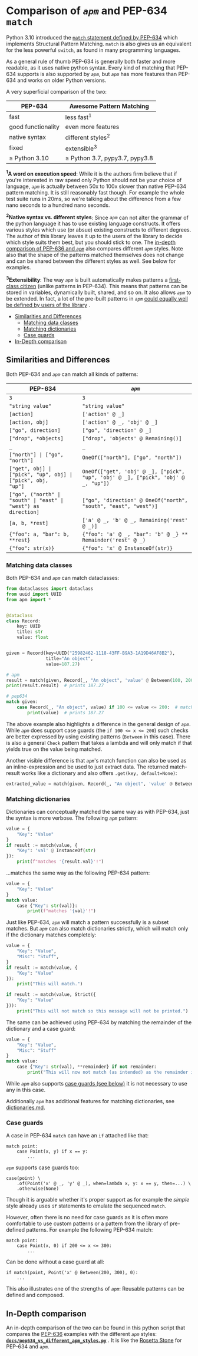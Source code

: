 # Comparison of _`apm`_ and PEP-634 `match`

Python 3.10 introduced the
[`match` statement defined by PEP-634](https://www.python.org/dev/peps/pep-0634/)
which implements Structural Pattern Matching. `match` is also gives us an equivalent for the less powerful `switch`, as
found in many programming languages.

As a general rule of thumb PEP-634 is generally both faster and more readable, as it uses native python syntax. Every
kind of matching that PEP-634 supports is also supported by _`apm`_, but _`apm`_
has more features than PEP-634 and works on older Python versions.

A very superficial comparison of the two:

| PEP-634            | Awesome Pattern Matching       |
| ------------------ | -------------------------------|
| fast               | less fast<sup>1</sup>          |
| good functionality | even more features             |
| native syntax      | different styles<sup>2</sup>   |
| fixed              | extensible<sup>3</sup>         |
| ≥ Python 3.10      | ≥ Python 3.7, pypy3.7, pypy3.8 |

**<sup>1</sup>A word on execution speed**: While it is the authors firm believe that if you're interested in raw speed
only Python should not be your choice of language, _`apm`_
is actually between 50x to 100x slower than native PEP-634 pattern matching. It is still reasonably fast though. For
example the whole test suite runs in 20ms, so we're talking about the difference from a few nano seconds to a hundred
nano seconds.

**<sup>2</sup>Native syntax vs. different styles**: Since _`apm`_ can not alter the grammar of the python language it
has to use existing language constructs. It offers various styles which use (or absue) existing constructs to different
degrees. The author of this library leaves it up to the users of the library to decide which style suits them best, but
you should stick to one.
The [in-depth comparison of PEP-636 and _`apm`_](https://github.com/scravy/awesome-pattern-matching/blob/main/docs/pep634_vs_different_apm_styles.py)
also compares different _`apm`_ styles. Note also that the shape of the patterns matched themselves does not change and
can be shared between the different styles as well. See below for examples.

**<sup>3</sup>Extensibility**: The way _`apm`_ is built automatically makes patterns a
[first-class citizen](https://en.wikipedia.org/wiki/First-class_citizen)
(unlike patterns in PEP-634). This means that patterns can be stored in variables, dynamically built, shared, and so on.
It also allows _`apm`_ to be extended. In fact, a lot of the pre-built patterns in _`apm`_
[could equally well be defined by users of the library](https://github.com/scravy/awesome-pattern-matching/blob/main/apm/patterns.py)
.


<!-- START doctoc generated TOC please keep comment here to allow auto update -->
<!-- DON'T EDIT THIS SECTION, INSTEAD RE-RUN doctoc TO UPDATE -->

- [Similarities and Differences](#similarities-and-differences)
  - [Matching data classes](#matching-data-classes)
  - [Matching dictionaries](#matching-dictionaries)
  - [Case guards](#case-guards)
- [In-Depth comparison](#in-depth-comparison)

<!-- END doctoc generated TOC please keep comment here to allow auto update -->


## Similarities and Differences

Both PEP-634 and _`apm`_ can match all kinds of patterns:

| PEP-634 | _`apm`_ |
| ------- | ------- |
| `3` | `3`|
| `"string value"` | `"string value"` |
| `[action]` | `['action' @ _]` |
| `[action, obj]` | `['action' @ _, 'obj' @ _]` |
| `["go", direction]` | `["go", 'direction' @ _]` |
| `["drop", *objects]` | `["drop", 'objects' @ Remaining()]` |
| `_` | `_` |
| <code>["north"] &#124; ["go", "north"]</code> | `OneOf(["north"], ["go", "north"])` |
| <code>["get", obj] &#124; ["pick", "up", obj] &#124; ["pick", obj, "up"]</code> | `OneOf(["get", 'obj' @ _], ["pick", "up", 'obj' @ _], ["pick", 'obj' @ _, "up"])` |
| <code>["go", ("north" &#124; "south" &#124; "east" &#124; "west") as direction]</code> | `["go", 'direction' @ OneOf("north", "south", "east", "west")]` |
| `[a, b, *rest]` | `['a' @ _, 'b' @ _, Remaining('rest' @ _)]` |
| `{"foo": a, "bar": b, **rest}` | `{"foo": 'a' @ _, "bar": 'b' @ _} ** Remainder('rest' @ _)` |
| `{"foo": str(x)}` | `{"foo": 'x' @ InstanceOf(str)}` |

### Matching data classes

Both PEP-634 and _`apm`_ can match dataclasses:

```python
from dataclasses import dataclass
from uuid import UUID
from apm import *


@dataclass
class Record:
    key: UUID
    title: str
    value: float


given = Record(key=UUID("25982462-1118-43FF-B9A3-1A19D46AF8B2"),
               title="An object",
               value=187.27)

# apm
result = match(given, Record(_, "An object", 'value' @ Between(100, 200)))
print(result.result)  # prints 187.27

# pep634
match given:
    case Record(_, "An object", value) if 100 <= value <= 200:  # matches
        print(value)  # prints 187.27
```

The above example also highlights a difference in the general design of _`apm`_. While _`apm`_ does support case
guards (the `if 100 <= x <= 200`) such checks are better expressed by using existing patterns (`Between` in this case).
There is also a general `Check` pattern that takes a lambda and will only match if that yields true on the value being
matched.

Another visible difference is that _`apm`_'s match function can also be used as an inline-expression and be used to just
extract data. The returned match-result works like a dictionary and also offers `.get(key, default=None)`:

```python
extracted_value = match(given, Record(_, "An object", 'value' @ Between(100, 200))).get('result', 0)
```

### Matching dictionaries

Dictionaries can conceptually matched the same way as with PEP-634, just the syntax is more verbose. The
following _`apm`_ pattern:

```python
value = {
    "Key": "Value"
}
if result := match(value, {
    "Key": 'val' @ InstanceOf(str)
}):
    print(f"matches '{result.val}'!")
```

...matches the same way as the following PEP-634 pattern:

```python
value = {
    "Key": "Value"
}
match value:
    case {"Key": str(val)}:
        print(f"matches '{val}'!")
```

Just like PEP-634, _`apm`_ will match a pattern successfully is a subset matches. But _`apm`_ can also match
dictionaries strictly, which will match only if the dictionary matches completely:

```python
value = {
    "Key": "Value",
    "Misc": "Stuff",
}
if result := match(value, {
    "Key": "Value"
}):
    print("This will match.")

if result := match(value, Strict({
    "Key": "Value"
})):
    print("This will not match so this message will not be printed.")
```

The same can be achieved using PEP-634 by matching the remainder of the dictionary and a case guard:

```python
value = {
    "Key": "Value",
    "Misc": "Stuff"
}
match value:
    case {"Key": str(val), **remainder} if not remainder:
        print("This will now not match (as intended) as the remainder is explicitly checked to be empty.")
```

While _`apm`_ also supports [case guards (see below)](#case-guards) it is not necessary to use any in this case.

Additionally _`apm`_ has additional features for matching dictionaries, see [dictionaries.md](dictionaries.md).

### Case guards

A case in PEP-634 `match` can have an `if` attached like that:

```
match point:
    case Point(x, y) if x == y:
        ...
```

_`apm`_ supports case guards too:

```
case(point) \
    .of(Point('x' @ _, 'y' @ _), when=lambda x, y: x == y, then=...) \
    .otherwise(None)
```

Though it is arguable whether it's proper support as for example the _simple_
style already uses `if` statements to emulate the sequenced `match`.

However, often there is no need for case guards as it is often more comfortable to use custom patterns or a pattern from
the library of pre-defined patterns. For example the following PEP-634 match:

```
match point:
    case Point(x, 0) if 200 <= x <= 300:
        ...
```

Can be done without a case guard at all:

```
if match(point, Point('x' @ Between(200, 300), 0):
    ...
```

This also illustrates one of the strengths of _`apm`_: Reusable patterns can be defined and composed.

## In-Depth comparison

An in-depth comparison of the two can be found in this python script that compares
the [PEP-636](https://www.python.org/dev/peps/pep-0636/) examples with the different _`apm`_
styles: **[`docs/pep634_vs_different_apm_styles.py`](https://github.com/scravy/awesome-pattern-matching/blob/main/docs/pep634_vs_different_apm_styles.py)**
. It is like the [Rosetta Stone](https://en.wikipedia.org/wiki/Rosetta_Stone) for PEP-634 and _`apm`_.


